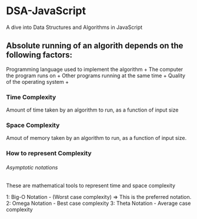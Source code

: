 # DSA-JavaScript
A dive into Data Structures and Algorithms in JavaScript

## Absolute running of an algorith depends on the following factors:
Programming language used to implement the algorithm +
The computer the program runs on +
Other programs running at the same time +
Quality of the operating system + 

### Time Complexity
Amount of time taken by an algorithm to run, as a function of input size

### Space Complexity
Amout of memory taken by an algorithm to run, as a function of input size.

### How to represent Complexity
###### Asymptotic notations
These are mathematical tools to represent time and space complexity

1: Big-O Notation   - (Worst case complexity)  => This is the preferred notation.
2: Omega Notation  - Best case complexity
3: Theta Notation  - Average case complexity
